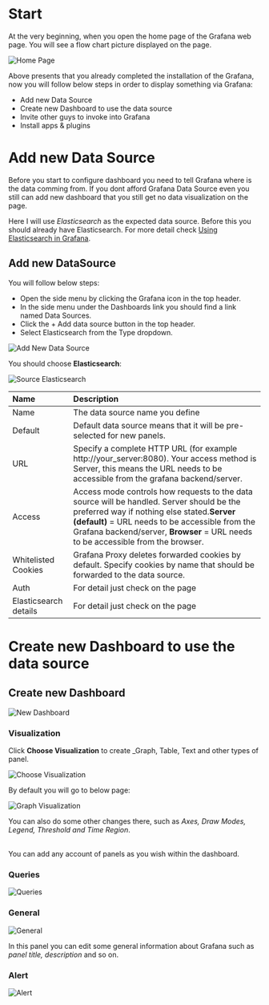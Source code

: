 # Start
At the very beginning, when you open the home page of the Grafana web page. You will see a flow chart picture displayed on the page.

![Home Page](https://github.com/HuangMarco/knowledge-hub/blob/dev/zResources/grafana/home-page.jpg)

Above presents that you already completed the installation of the Grafana, now you will follow below steps in order to display something via Grafana:
* Add new Data Source
* Create new Dashboard to use the data source
* Invite other guys to invoke into Grafana
* Install apps & plugins

# Add new Data Source
Before you start to configure dashboard you need to tell Grafana where is the data comming from. If you dont afford Grafana Data Source even you still can add new dashboard that you still get no data visualization on the page.<br>

Here I will use _Elasticsearch_ as the expected data source. Before this you should already have Elasticsearch. For more detail check [Using Elasticsearch in Grafana](https://grafana.com/docs/features/datasources/elasticsearch/).

## Add new DataSource
You will follow below steps:
* Open the side menu by clicking the Grafana icon in the top header.
* In the side menu under the Dashboards link you should find a link named Data Sources.
* Click the + Add data source button in the top header.
* Select Elasticsearch from the Type dropdown.

![Add New Data Source](https://github.com/HuangMarco/knowledge-hub/blob/dev/zResources/grafana/add-new-data-source.jpg)

You should choose **Elasticsearch**:

![Source Elasticsearch](https://github.com/HuangMarco/knowledge-hub/blob/dev/zResources/grafana/source-elasticsearch.jpg)

| Name | Description |
|:---| :--- |
| Name | The data source name you define |
| Default | Default data source means that it will be pre-selected for new panels. |
| URL | Specify a complete HTTP URL (for example http://your_server:8080). Your access method is Server, this means the URL needs to be accessible from the grafana backend/server.  |
| Access | Access mode controls how requests to the data source will be handled. Server should be the preferred way if nothing else stated.**Server (default)** = URL needs to be accessible from the Grafana backend/server, **Browser** = URL needs to be accessible from the browser. |
| Whitelisted Cookies | Grafana Proxy deletes forwarded cookies by default. Specify cookies by name that should be forwarded to the data source.  |
| Auth | For detail just check on the page |
| Elasticsearch details | For detail just check on the page |







# Create new Dashboard to use the data source

## Create new Dashboard

![New Dashboard](https://github.com/HuangMarco/knowledge-hub/blob/dev/zResources/grafana/new-dashboard.jpg)

### Visualization
Click **Choose Visualization** to create _Graph, Table, Text and other types of panel.

![Choose Visualization](https://github.com/HuangMarco/knowledge-hub/blob/dev/zResources/grafana/choose-visualization.jpg)

By default you will go to below page:

![Graph Visualization](https://github.com/HuangMarco/knowledge-hub/blob/dev/zResources/grafana/graph-visualization.jpg)

You can also do some other changes there, such as _Axes, Draw Modes, Legend, Threshold and Time Region_.

<br>
You can add any account of panels as you wish within the dashboard.

### Queries

![Queries](https://github.com/HuangMarco/knowledge-hub/blob/dev/zResources/grafana/quries.jpg)

### General

![General](https://github.com/HuangMarco/knowledge-hub/blob/dev/zResources/grafana/general.jpg)

In this panel you can edit some general information about Grafana such as _panel title, description_ and so on.

### Alert

![Alert](https://github.com/HuangMarco/knowledge-hub/blob/dev/zResources/grafana/alert.jpg)



